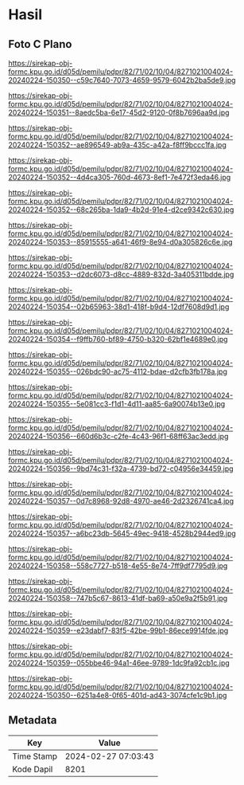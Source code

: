 # Hasil

## Foto C Plano

https://sirekap-obj-formc.kpu.go.id/d05d/pemilu/pdpr/82/71/02/10/04/8271021004024-20240224-150350--c59c7640-7073-4659-9579-6042b2ba5de9.jpg

https://sirekap-obj-formc.kpu.go.id/d05d/pemilu/pdpr/82/71/02/10/04/8271021004024-20240224-150351--8aedc5ba-6e17-45d2-9120-0f8b7696aa9d.jpg

https://sirekap-obj-formc.kpu.go.id/d05d/pemilu/pdpr/82/71/02/10/04/8271021004024-20240224-150352--ae896549-ab9a-435c-a42a-f8ff9bccc1fa.jpg

https://sirekap-obj-formc.kpu.go.id/d05d/pemilu/pdpr/82/71/02/10/04/8271021004024-20240224-150352--4d4ca305-760d-4673-8ef1-7e472f3eda46.jpg

https://sirekap-obj-formc.kpu.go.id/d05d/pemilu/pdpr/82/71/02/10/04/8271021004024-20240224-150352--68c265ba-1da9-4b2d-91e4-d2ce9342c630.jpg

https://sirekap-obj-formc.kpu.go.id/d05d/pemilu/pdpr/82/71/02/10/04/8271021004024-20240224-150353--85915555-a641-46f9-8e94-d0a305826c6e.jpg

https://sirekap-obj-formc.kpu.go.id/d05d/pemilu/pdpr/82/71/02/10/04/8271021004024-20240224-150353--d2dc6073-d8cc-4889-832d-3a405311bdde.jpg

https://sirekap-obj-formc.kpu.go.id/d05d/pemilu/pdpr/82/71/02/10/04/8271021004024-20240224-150354--02b65963-38d1-418f-b9d4-12df7608d9d1.jpg

https://sirekap-obj-formc.kpu.go.id/d05d/pemilu/pdpr/82/71/02/10/04/8271021004024-20240224-150354--f9ffb760-bf89-4750-b320-62bf1e4689e0.jpg

https://sirekap-obj-formc.kpu.go.id/d05d/pemilu/pdpr/82/71/02/10/04/8271021004024-20240224-150355--026bdc90-ac75-4112-bdae-d2cfb3fb178a.jpg

https://sirekap-obj-formc.kpu.go.id/d05d/pemilu/pdpr/82/71/02/10/04/8271021004024-20240224-150355--5e081cc3-f1d1-4d11-aa85-6a90074b13e0.jpg

https://sirekap-obj-formc.kpu.go.id/d05d/pemilu/pdpr/82/71/02/10/04/8271021004024-20240224-150356--660d6b3c-c2fe-4c43-96f1-68ff63ac3edd.jpg

https://sirekap-obj-formc.kpu.go.id/d05d/pemilu/pdpr/82/71/02/10/04/8271021004024-20240224-150356--9bd74c31-f32a-4739-bd72-c04956e34459.jpg

https://sirekap-obj-formc.kpu.go.id/d05d/pemilu/pdpr/82/71/02/10/04/8271021004024-20240224-150357--0d7c8968-92d8-4970-ae46-2d2326741ca4.jpg

https://sirekap-obj-formc.kpu.go.id/d05d/pemilu/pdpr/82/71/02/10/04/8271021004024-20240224-150357--a6bc23db-5645-49ec-9418-4528b2944ed9.jpg

https://sirekap-obj-formc.kpu.go.id/d05d/pemilu/pdpr/82/71/02/10/04/8271021004024-20240224-150358--558c7727-b518-4e55-8e74-7ff9df7795d9.jpg

https://sirekap-obj-formc.kpu.go.id/d05d/pemilu/pdpr/82/71/02/10/04/8271021004024-20240224-150358--747b5c67-8613-41df-ba69-a50e9a2f5b91.jpg

https://sirekap-obj-formc.kpu.go.id/d05d/pemilu/pdpr/82/71/02/10/04/8271021004024-20240224-150359--e23dabf7-83f5-42be-99b1-86ece9914fde.jpg

https://sirekap-obj-formc.kpu.go.id/d05d/pemilu/pdpr/82/71/02/10/04/8271021004024-20240224-150359--055bbe46-94a1-46ee-9789-1dc9fa92cb1c.jpg

https://sirekap-obj-formc.kpu.go.id/d05d/pemilu/pdpr/82/71/02/10/04/8271021004024-20240224-150350--6251a4e8-0f65-401d-ad43-3074cfe1c9b1.jpg


## Metadata

| Key        | Value               |
| ---------- | ------------------- |
| Time Stamp | 2024-02-27 07:03:43 |
| Kode Dapil | 8201                |




